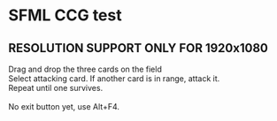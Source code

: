 # SFML CCG test
## RESOLUTION SUPPORT ONLY FOR 1920x1080
Drag and drop the three cards on the field
<br>
Select attacking card. If another card is in range, attack it.
<br>
Repeat until one survives.
<br>
<br>
No exit button yet, use Alt+F4.
